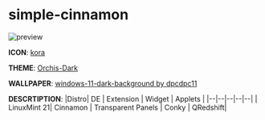 # simple-cinnamon

![preview](https://i.ibb.co/L8thvdz/Ian-cinnamon-simple.png)

__ICON__:
[kora](https://github.com/bikass/kora)

__THEME__:
[Orchis-Dark](https://github.com/vinceliuice/Orchis-theme)

__WALLPAPER__:
[windows-11-dark-background by dpcdpc11](https://4kwallpapers.com/abstract/windows-11-dark-background-bloom-5k-8398.html)


__DESCRTIPTION__:
|Distro| DE | Extension | Widget | Applets |
|--|--|--|--|--|
|  LinuxMint 21| Cinnamon | Transparent Panels | Conky | QRedshift|
